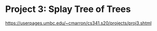 # Project 3: Splay Tree of Trees
https://userpages.umbc.edu/~cmarron/cs341.s20/projects/proj3.shtml
